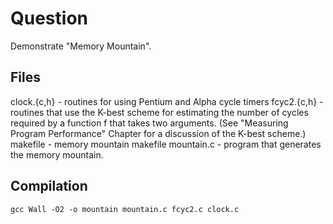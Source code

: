 # Question

Demonstrate "Memory Mountain".

## Files

clock.{c,h}	- routines for using Pentium and Alpha cycle timers
fcyc2.{c,h}	- routines that use the K-best scheme for estimating
	          the number of cycles required by a function f
		  that takes two arguments.
		  (See "Measuring Program Performance" Chapter for
		  a discussion of the K-best scheme.)
makefile	- memory mountain makefile
mountain.c	- program that generates the memory mountain.

## Compilation

```gcc Wall -O2 -o mountain mountain.c fcyc2.c clock.c```